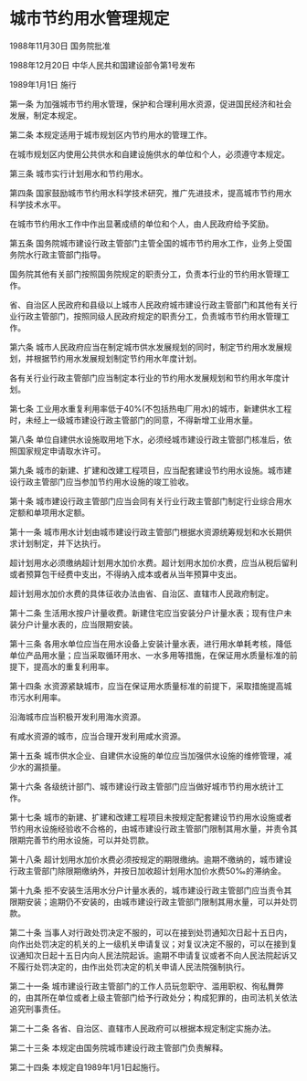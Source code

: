 # 城市节约用水管理规定

1988年11月30日 国务院批准　

1988年12月20日 中华人民共和国建设部令第1号发布　

1989年1月1日 施行



第一条 为加强城市节约用水管理，保护和合理利用水资源，促进国民经济和社会发展，制定本规定。

第二条 本规定适用于城市规划区内节约用水的管理工作。

在城市规划区内使用公共供水和自建设施供水的单位和个人，必须遵守本规定。

第三条 城市实行计划用水和节约用水。

第四条 国家鼓励城市节约用水科学技术研究，推广先进技术，提高城市节约用水科学技术水平。

在城市节约用水工作中作出显著成绩的单位和个人，由人民政府给予奖励。

第五条 国务院城市建设行政主管部门主管全国的城市节约用水工作，业务上受国务院水行政主管部门指导。

国务院其他有关部门按照国务院规定的职责分工，负责本行业的节约用水管理工作。

省、自治区人民政府和县级以上城市人民政府城市建设行政主管部门和其他有关行业行政主管部门，按照同级人民政府规定的职责分工，负责城市节约用水管理工作。

第六条 城市人民政府应当在制定城市供水发展规划的同时，制定节约用水发展规划，并根据节约用水发展规划制定节约用水年度计划。

各有关行业行政主管部门应当制定本行业的节约用水发展规划和节约用水年度计划。

第七条 工业用水重复利用率低于40%(不包括热电厂用水)的城市，新建供水工程时，未经上一级城市建设行政主管部门的同意，不得新增工业用水量。

第八条 单位自建供水设施取用地下水，必须经城市建设行政主管部门核准后，依照国家规定申请取水许可。

第九条 城市的新建、扩建和改建工程项目，应当配套建设节约用水设施。城市建设行政主管部门应当参加节约用水设施的竣工验收。

第十条 城市建设行政主管部门应当会同有关行业行政主管部门制定行业综合用水定额和单项用水定额。

第十一条 城市用水计划由城市建设行政主管部门根据水资源统筹规划和水长期供求计划制定，并下达执行。

超计划用水必须缴纳超计划用水加价水费。超计划用水加价水费，应当从税后留利或者预算包干经费中支出，不得纳入成本或者从当年预算中支出。

超计划用水加价水费的具体征收办法由省、自治区、直辖市人民政府制定。

第十二条 生活用水按户计量收费。新建住宅应当安装分户计量水表；现有住户未装分户计量水表的，应当限期安装。

第十三条 各用水单位应当在用水设备上安装计量水表，进行用水单耗考核，降低单位产品用水量；应当采取循环用水、一水多用等措施，在保证用水质量标准的前提下，提高水的重复利用率。

第十四条 水资源紧缺城市，应当在保证用水质量标准的前提下，采取措施提高城市污水利用率。

沿海城市应当积极开发利用海水资源。

有咸水资源的城市，应当合理开发利用咸水资源。

第十五条 城市供水企业、自建供水设施的单位应当加强供水设施的维修管理，减少水的漏损量。

第十六条 各级统计部门、城市建设行政主管部门应当做好城市节约用水统计工作。

第十七条 城市的新建、扩建和改建工程项目未按规定配套建设节约用水设施或者节约用水设施经验收不合格的，由城市建设行政主管部门限制其用水量，并责令其限期完善节约用水设施，可以并处罚款。

第十八条 超计划用水加价水费必须按规定的期限缴纳。逾期不缴纳的，城市建设行政主管部门除限期缴纳外，并按日加收超计划用水加价水费50‰的滞纳金。

第十九条 拒不安装生活用水分户计量水表的，城市建设行政主管部门应当责令其限期安装；逾期仍不安装的，由城市建设行政主管部门限制其用水量，可以并处罚款。

第二十条 当事人对行政处罚决定不服的，可以在接到处罚通知次日起十五日内，向作出处罚决定的机关的上一级机关申请复议；对复议决定不服的，可以在接到复议通知次日起十五日内向人民法院起诉。逾期不申请复议或者不向人民法院起诉又不履行处罚决定的，由作出处罚决定的机关申请人民法院强制执行。

第二十一条 城市建设行政主管部门的工作人员玩忽职守、滥用职权、徇私舞弊的，由其所在单位或者上级主管部门给予行政处分；构成犯罪的，由司法机关依法追究刑事责任。

第二十二条 各省、自治区、直辖市人民政府可以根据本规定制定实施办法。

第二十三条 本规定由国务院城市建设行政主管部门负责解释。

第二十四条 本规定自1989年1月1日起施行。